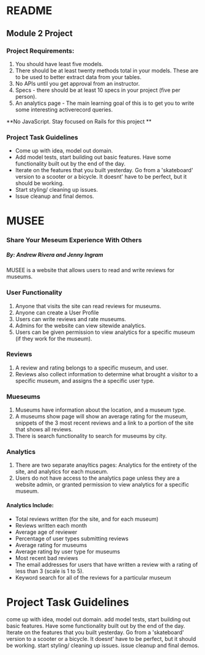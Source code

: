 # README

## Module 2 Project

### Project Requirements:
1. You should have least five models. 
2. There should be at least twenty methods total in your models. These are to be used to better extract data from your tables.
3. No APIs until you get approval from an instructor.
4. Specs - there should be at least 10 specs in your project (five per person).
5. An analytics page - The main learning goal of this is to get you to write some interesting activerecord queries.

**No JavaScript. Stay focused on Rails for this project **

### Project Task Guidelines
- Come up with idea, model out domain.
- Add model tests, start building out basic features. Have some functionality built out by the end of the day.
- Iterate on the features that you built yesterday. Go from a 'skateboard' version to a scooter or a bicycle. It doesnt' have to be perfect, but it should be working.
- Start styling/ cleaning up issues.
- Issue cleanup and final demos.

# MUSEE
### Share Your Meseum Experience With Others 
##### By: Andrew Rivera and Jenny Ingram

MUSEE is a website that allows users to read and write reviews for museums.

### User Functionality
1. Anyone that visits the site can read reviews for museums.
2. Anyone can create a User Profile
3. Users can write reviews and rate museums.
4. Admins for the website can view sitewide analytics.
5. Users can be given permission to view analytics for a specific museum (if they work for the museum).

### Reviews
1. A review and rating belongs to a specific museum, and user.
2. Reviews also collect information to determine what brought a visitor to a specific museum, and assigns the a specific user type.

### Mueseums
1. Museums have information about the location, and a museum type.
2. A museums show page will show an average rating for the museum, snippets of the 3 most recent reviews and a link to a portion of the site that shows all reviews.
3. There is search functionality to search for museums by city.

### Analytics
1. There are two separate anayltics pages: Analytics for the entirety of the site, and analytics for each museum.
2. Users do not have access to the analytics page unless they are a website admin, or granted permission to view analytics for a specific museum. 

#### Analytics Include:
+ Total reviews written (for the site, and for each museum)
+ Reviews written each month
+ Average age of reviewer
+ Percentage of user types submitting reviews
+ Average rating for museums
+ Average rating by user type for museums
+ Most recent bad reviews
+ The email addresses for users that have written a review with a rating of less than 3 (scale is 1 to 5).
+ Keyword search for all of the reviews for a particular museum


# Project Task Guidelines
come up with idea, model out domain.
add model tests, start building out basic features. Have some functionality built out by the end of the day.
Iterate on the features that you built yesterday. Go from a 'skateboard' version to a scooter or a bicycle. It doesnt' have to be perfect, but it should be working.
start styling/ cleaning up issues.
issue cleanup and final demos.

